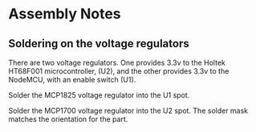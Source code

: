 # Assembly Notes

## Soldering on the voltage regulators
There are two voltage regulators. One provides 3.3v to the Holtek HT68F001 microcontroller, (U2), and the other provides 3.3v to the NodeMCU, with an enable switch (U1).

Solder the MCP1825 voltage regulator into the U1 spot.

Solder the MCP1700 voltage regulator into the U2 spot. The solder mask matches the orientation for the part.
